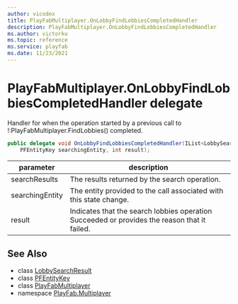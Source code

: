 ```yaml
---
author: vicodex
title: PlayFabMultiplayer.OnLobbyFindLobbiesCompletedHandler
description: PlayFabMultiplayer.OnLobbyFindLobbiesCompletedHandler
ms.author: victorku
ms.topic: reference
ms.service: playfab
ms.date: 11/23/2021
---
```


# PlayFabMultiplayer.OnLobbyFindLobbiesCompletedHandler delegate

Handler for when the operation started by a previous call to !:PlayFabMultiplayer.FindLobbies() completed.

```csharp
public delegate void OnLobbyFindLobbiesCompletedHandler(IList<LobbySearchResult> searchResults, 
    PFEntityKey searchingEntity, int result);
```

| parameter | description |
| --- | --- |
| searchResults | The results returned by the search operation. |
| searchingEntity | The entity provided to the call associated with this state change. |
| result | Indicates that the search lobbies operation Succeeded or provides the reason that it failed. |

## See Also

* class [LobbySearchResult](./LobbySearchResult.md)
* class [PFEntityKey](./PFEntityKey.md)
* class [PlayFabMultiplayer](./PlayFabMultiplayer.md)
* namespace [PlayFab.Multiplayer](../PlayFabMultiplayerSDK.md)

